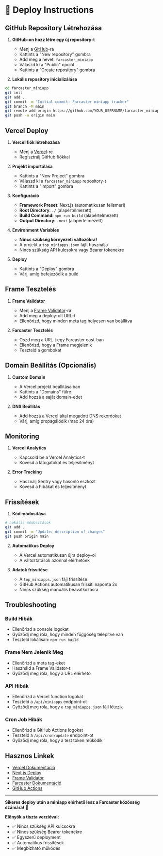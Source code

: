 # 🚀 Deploy Instructions

## GitHub Repository Létrehozása

1. **GitHub-on hozz létre egy új repository-t**
   - Menj a [GitHub](https://github.com)-ra
   - Kattints a "New repository" gombra
   - Add meg a nevet: `farcaster_miniapp`
   - Válaszd ki a "Public" opciót
   - Kattints a "Create repository" gombra

2. **Lokális repository inicializálása**
```bash
cd farcaster_miniapp
git init
git add .
git commit -m "Initial commit: Farcaster miniapp tracker"
git branch -M main
git remote add origin https://github.com/YOUR_USERNAME/farcaster_miniapp.git
git push -u origin main
```

## Vercel Deploy

1. **Vercel fiók létrehozása**
   - Menj a [Vercel](https://vercel.com)-re
   - Regisztrálj GitHub fiókkal

2. **Projekt importálása**
   - Kattints a "New Project" gombra
   - Válaszd ki a `farcaster_miniapp` repository-t
   - Kattints a "Import" gombra

3. **Konfiguráció**
   - **Framework Preset**: Next.js (automatikusan felismeri)
   - **Root Directory**: `./` (alapértelmezett)
   - **Build Command**: `npm run build` (alapértelmezett)
   - **Output Directory**: `.next` (alapértelmezett)

4. **Environment Variables**
   - **Nincs szükség környezeti változókra!**
   - A projekt a `top_miniapps.json` fájlt használja
   - Nincs szükség API kulcsokra vagy Bearer tokenekre

5. **Deploy**
   - Kattints a "Deploy" gombra
   - Várj, amíg befejeződik a build

## Frame Tesztelés

1. **Frame Validator**
   - Menj a [Frame Validator](https://frame-validator.vercel.app/)-ra
   - Add meg a deploy-olt URL-t
   - Ellenőrizd, hogy minden meta tag helyesen van beállítva

2. **Farcaster Tesztelés**
   - Oszd meg a URL-t egy Farcaster cast-ban
   - Ellenőrizd, hogy a Frame megjelenik
   - Teszteld a gombokat

## Domain Beállítás (Opcionális)

1. **Custom Domain**
   - A Vercel projekt beállításaiban
   - Kattints a "Domains" fülre
   - Add hozzá a saját domain-edet

2. **DNS Beállítás**
   - Add hozzá a Vercel által megadott DNS rekordokat
   - Várj, amíg propagálódik (max 24 óra)

## Monitoring

1. **Vercel Analytics**
   - Kapcsold be a Vercel Analytics-t
   - Kövesd a látogatókat és teljesítményt

2. **Error Tracking**
   - Használj Sentry vagy hasonló eszközt
   - Kövesd a hibákat és teljesítményt

## Frissítések

1. **Kód módosítása**
```bash
# Lokális módosítások
git add .
git commit -m "Update: description of changes"
git push origin main
```

2. **Automatikus Deploy**
   - A Vercel automatikusan újra deploy-ol
   - A változtatások azonnal elérhetőek

3. **Adatok frissítése**
   - A `top_miniapps.json` fájl frissítése
   - GitHub Actions automatikusan frissíti naponta 2x
   - Nincs szükség manuális beavatkozásra

## Troubleshooting

### Build Hibák
- Ellenőrizd a console logokat
- Győződj meg róla, hogy minden függőség telepítve van
- Teszteld lokálisan: `npm run build`

### Frame Nem Jelenik Meg
- Ellenőrizd a meta tag-eket
- Használd a Frame Validator-t
- Győződj meg róla, hogy a URL elérhető

### API Hibák
- Ellenőrizd a Vercel function logokat
- Teszteld a `/api/miniapps` endpoint-ot
- Győződj meg róla, hogy a `top_miniapps.json` fájl létezik

### Cron Job Hibák
- Ellenőrizd a GitHub Actions logokat
- Teszteld a `/api/cron/update` endpoint-ot
- Győződj meg róla, hogy a test token működik

## Hasznos Linkek

- [Vercel Dokumentáció](https://vercel.com/docs)
- [Next.js Deploy](https://nextjs.org/docs/app/building-your-application/deploying)
- [Frame Validator](https://frame-validator.vercel.app/)
- [Farcaster Dokumentáció](https://docs.farcaster.xyz/)
- [GitHub Actions](https://docs.github.com/en/actions)

---

**Sikeres deploy után a miniapp elérhető lesz a Farcaster közösség számára!** 🎉

**Előnyök a tiszta verzióval:**
- ✅ Nincs szükség API kulcsokra
- ✅ Nincs szükség Bearer tokenekre
- ✅ Egyszerű deployment
- ✅ Automatikus frissítések
- ✅ Megbízható működés 